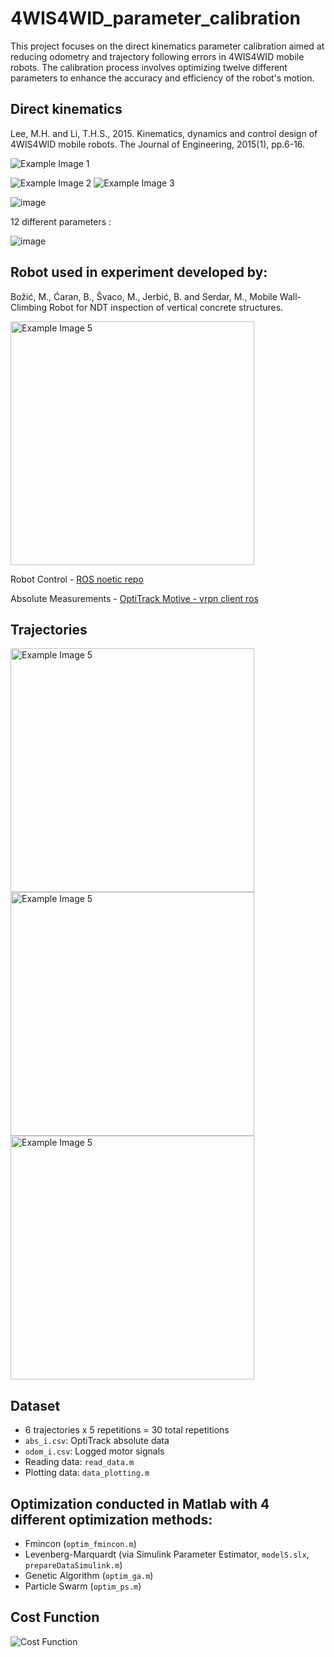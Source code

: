 # 4WIS4WID_parameter_calibration

This project focuses on the direct kinematics parameter calibration aimed at reducing odometry and trajectory following errors in 4WIS4WID mobile robots. The calibration process involves optimizing twelve different parameters to enhance the accuracy and efficiency of the robot's motion.

## Direct kinematics
Lee, M.H. and Li, T.H.S., 2015. Kinematics, dynamics and control design of 4WIS4WID mobile robots. The Journal of Engineering, 2015(1), pp.6-16.


![Example Image 1](https://github.com/JakVit/4WIS4WID_parameter_calibration/assets/144608817/57017fe4-b69d-47de-b6a2-1b585154ab60)

![Example Image 2](https://github.com/JakVit/4WIS4WID_parameter_calibration/assets/144608817/6249d6f2-4ff9-47e1-82b2-d12a7e05baaf)
![Example Image 3](https://github.com/JakVit/4WIS4WID_parameter_calibration/assets/144608817/ae8ca325-6249-4a74-bb47-3e49697bb7c2)


![image](https://github.com/JakVit/4WIS4WID_parameter_calibration/assets/144608817/e3bb7f99-ba69-42af-be0d-f6955ae69c89)




12 different parameters : 


![image](https://github.com/JakVit/4WIS4WID_parameter_calibration/assets/144608817/75603978-5365-478d-9214-0d99ae5a9b9e)






## Robot used in experiment developed by:
Božić, M., Ćaran, B., Švaco, M., Jerbić, B. and Serdar, M., Mobile Wall-Climbing Robot for NDT inspection of vertical concrete structures.


<img src="https://github.com/JakVit/4WIS4WID_parameter_calibration/assets/144608817/2c369f95-8c49-4c64-82e7-6ae829042f84" alt="Example Image 5" width="390">



Robot Control - [ROS noetic repo](https://github.com/BCaran/wcr_onboard_ws/tree/master)

Absolute Measurements - [OptiTrack Motive - vrpn client ros](https://wiki.ros.org/vrpn_client_ros)

## Trajectories

<img src="https://github.com/JakVit/4WIS4WID_parameter_calibration/assets/144608817/38ca78ce-2c36-46ae-b256-7558fd279198" alt="Example Image 5" width="390">
<br> <!-- Add a new line here -->
<img src="https://github.com/JakVit/4WIS4WID_parameter_calibration/assets/144608817/2066368a-1d95-445e-99d2-59ff415b8e3d" alt="Example Image 5" width="390">
<br> 
<img src="https://github.com/JakVit/4WIS4WID_parameter_calibration/assets/144608817/6e19ca21-d07d-4f3b-9cb1-46ee59dd6b19" alt="Example Image 5" width="390">


## Dataset
- 6 trajectories x 5 repetitions = 30 total repetitions
- `abs_i.csv`: OptiTrack absolute data
- `odom_i.csv`: Logged motor signals
- Reading data: `read_data.m`
- Plotting data: `data_plotting.m`

## Optimization conducted in Matlab with 4 different optimization methods:
- Fmincon (`optim_fmincon.m`)
- Levenberg-Marquardt (via Simulink Parameter Estimator, `modelS.slx`, `prepareDataSimulink.m`)
- Genetic Algorithm (`optim_ga.m`)
- Particle Swarm (`optim_ps.m`)

## Cost Function
![Cost Function](https://github.com/JakVit/4WIS4WID_parameter_calibration/assets/144608817/a5ccf84c-c372-4254-a2d2-1dc8ccd4e8e8)

